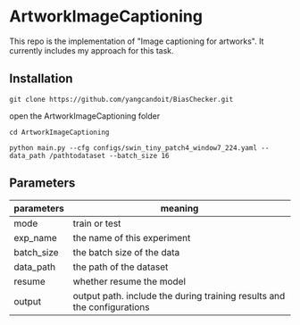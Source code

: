 # ArtworkImageCaptioning

This repo is the implementation of "Image captioning for artworks". It currently includes my approach for this task. 

## Installation

```console
git clone https://github.com/yangcandoit/BiasChecker.git
```


open the ArtworkImageCaptioning folder

```console
cd ArtworkImageCaptioning

python main.py --cfg configs/swin_tiny_patch4_window7_224.yaml --data_path /pathtodataset --batch_size 16
```

## Parameters

| parameters | meaning                                                                  |
|------------|--------------------------------------------------------------------------|
| mode       | train or test                                                            |
| exp_name   | the name of this experiment                                              |
| batch_size | the batch size of the data                                               |
| data_path  | the path of the dataset                                                  |
| resume     | whether resume the model                                                 |
| output     | output path. include the during training results  and the configurations |



